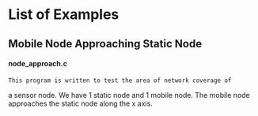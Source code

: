 
List of Examples
================
	
## Mobile Node Approaching Static Node ##

#### node_approach.c ####

	This program is written to test the area of network coverage of 
   a sensor node. We have 1 static node and 1 mobile node. The mobile
		node approaches the static node along the x axis.

